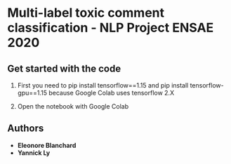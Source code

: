 # Multi-label toxic comment classification - NLP Project ENSAE 2020 

## Get started with the code

1. First you need to pip install tensorflow==1.15 and pip install tensorflow-gpu==1.15 because Google Colab uses tensorflow 2.X

2. Open the notebook with Google Colab

## Authors

* **Eleonore Blanchard**
* **Yannick Ly**


 